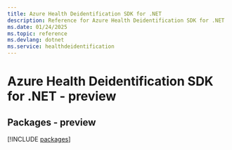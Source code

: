 ```yaml
---
title: Azure Health Deidentification SDK for .NET
description: Reference for Azure Health Deidentification SDK for .NET
ms.date: 01/24/2025
ms.topic: reference
ms.devlang: dotnet
ms.service: healthdeidentification
---
```

# Azure Health Deidentification SDK for .NET - preview
## Packages - preview
[!INCLUDE [packages](health-deidentification-index.md)]